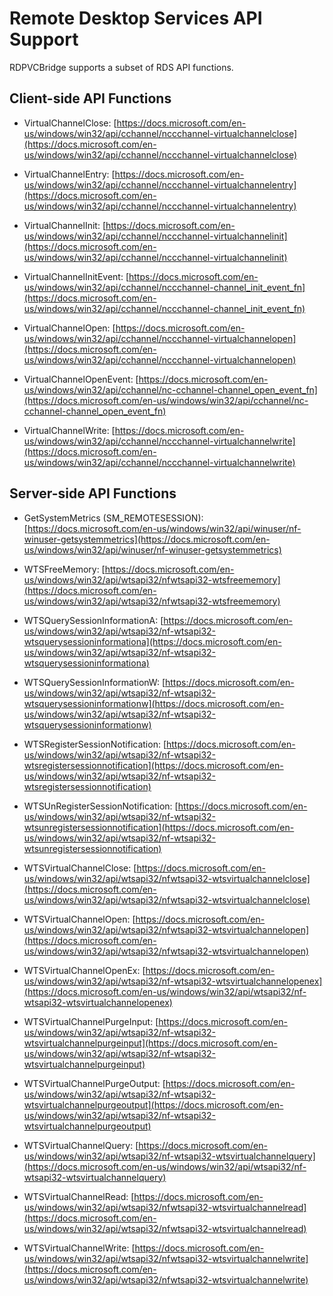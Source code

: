 # Remote Desktop Services API Support

RDPVCBridge supports a subset of RDS API functions.

## Client-side API Functions

-  VirtualChannelClose: [https://docs.microsoft.com/en-us/windows/win32/api/cchannel/nccchannel-virtualchannelclose](https://docs.microsoft.com/en-us/windows/win32/api/cchannel/nccchannel-virtualchannelclose)

-  VirtualChannelEntry: [https://docs.microsoft.com/en-us/windows/win32/api/cchannel/nccchannel-virtualchannelentry](https://docs.microsoft.com/en-us/windows/win32/api/cchannel/nccchannel-virtualchannelentry)

-  VirtualChannelInit: [https://docs.microsoft.com/en-us/windows/win32/api/cchannel/nccchannel-virtualchannelinit](https://docs.microsoft.com/en-us/windows/win32/api/cchannel/nccchannel-virtualchannelinit)

-  VirtualChannelInitEvent: [https://docs.microsoft.com/en-us/windows/win32/api/cchannel/nccchannel-channel_init_event_fn](https://docs.microsoft.com/en-us/windows/win32/api/cchannel/nccchannel-channel_init_event_fn)

-  VirtualChannelOpen: [https://docs.microsoft.com/en-us/windows/win32/api/cchannel/nccchannel-virtualchannelopen](https://docs.microsoft.com/en-us/windows/win32/api/cchannel/nccchannel-virtualchannelopen)

-  VirtualChannelOpenEvent: [https://docs.microsoft.com/en-us/windows/win32/api/cchannel/nc-cchannel-channel_open_event_fn](https://docs.microsoft.com/en-us/windows/win32/api/cchannel/nc-cchannel-channel_open_event_fn)

-  VirtualChannelWrite: [https://docs.microsoft.com/en-us/windows/win32/api/cchannel/nccchannel-virtualchannelwrite](https://docs.microsoft.com/en-us/windows/win32/api/cchannel/nccchannel-virtualchannelwrite)

## Server-side API Functions

-  GetSystemMetrics (SM_REMOTESESSION): [https://docs.microsoft.com/en-us/windows/win32/api/winuser/nf-winuser-getsystemmetrics](https://docs.microsoft.com/en-us/windows/win32/api/winuser/nf-winuser-getsystemmetrics)

-  WTSFreeMemory: [https://docs.microsoft.com/en-us/windows/win32/api/wtsapi32/nfwtsapi32-wtsfreememory](https://docs.microsoft.com/en-us/windows/win32/api/wtsapi32/nfwtsapi32-wtsfreememory)

-  WTSQuerySessionInformationA: [https://docs.microsoft.com/en-us/windows/win32/api/wtsapi32/nf-wtsapi32-wtsquerysessioninformationa](https://docs.microsoft.com/en-us/windows/win32/api/wtsapi32/nf-wtsapi32-wtsquerysessioninformationa)

-  WTSQuerySessionInformationW: [https://docs.microsoft.com/en-us/windows/win32/api/wtsapi32/nf-wtsapi32-wtsquerysessioninformationw](https://docs.microsoft.com/en-us/windows/win32/api/wtsapi32/nf-wtsapi32-wtsquerysessioninformationw)

-  WTSRegisterSessionNotification: [https://docs.microsoft.com/en-us/windows/win32/api/wtsapi32/nf-wtsapi32-wtsregistersessionnotification](https://docs.microsoft.com/en-us/windows/win32/api/wtsapi32/nf-wtsapi32-wtsregistersessionnotification)

-  WTSUnRegisterSessionNotification: [https://docs.microsoft.com/en-us/windows/win32/api/wtsapi32/nf-wtsapi32-wtsunregistersessionnotification](https://docs.microsoft.com/en-us/windows/win32/api/wtsapi32/nf-wtsapi32-wtsunregistersessionnotification)

-  WTSVirtualChannelClose: [https://docs.microsoft.com/en-us/windows/win32/api/wtsapi32/nfwtsapi32-wtsvirtualchannelclose](https://docs.microsoft.com/en-us/windows/win32/api/wtsapi32/nfwtsapi32-wtsvirtualchannelclose)

-  WTSVirtualChannelOpen: [https://docs.microsoft.com/en-us/windows/win32/api/wtsapi32/nfwtsapi32-wtsvirtualchannelopen](https://docs.microsoft.com/en-us/windows/win32/api/wtsapi32/nfwtsapi32-wtsvirtualchannelopen)

-  WTSVirtualChannelOpenEx: [https://docs.microsoft.com/en-us/windows/win32/api/wtsapi32/nf-wtsapi32-wtsvirtualchannelopenex](https://docs.microsoft.com/en-us/windows/win32/api/wtsapi32/nf-wtsapi32-wtsvirtualchannelopenex)

-  WTSVirtualChannelPurgeInput: [https://docs.microsoft.com/en-us/windows/win32/api/wtsapi32/nf-wtsapi32-wtsvirtualchannelpurgeinput](https://docs.microsoft.com/en-us/windows/win32/api/wtsapi32/nf-wtsapi32-wtsvirtualchannelpurgeinput)

-  WTSVirtualChannelPurgeOutput: [https://docs.microsoft.com/en-us/windows/win32/api/wtsapi32/nf-wtsapi32-wtsvirtualchannelpurgeoutput](https://docs.microsoft.com/en-us/windows/win32/api/wtsapi32/nf-wtsapi32-wtsvirtualchannelpurgeoutput)

-  WTSVirtualChannelQuery: [https://docs.microsoft.com/en-us/windows/win32/api/wtsapi32/nf-wtsapi32-wtsvirtualchannelquery](https://docs.microsoft.com/en-us/windows/win32/api/wtsapi32/nf-wtsapi32-wtsvirtualchannelquery)

-  WTSVirtualChannelRead: [https://docs.microsoft.com/en-us/windows/win32/api/wtsapi32/nfwtsapi32-wtsvirtualchannelread](https://docs.microsoft.com/en-us/windows/win32/api/wtsapi32/nfwtsapi32-wtsvirtualchannelread)

-  WTSVirtualChannelWrite: [https://docs.microsoft.com/en-us/windows/win32/api/wtsapi32/nfwtsapi32-wtsvirtualchannelwrite](https://docs.microsoft.com/en-us/windows/win32/api/wtsapi32/nfwtsapi32-wtsvirtualchannelwrite)


